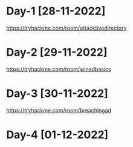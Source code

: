 # Day-1 [28-11-2022]

https://tryhackme.com/room/attacktivedirectory 

# Day-2 [29-11-2022]

https://tryhackme.com/room/winadbasics


# Day-3 [30-11-2022]

https://tryhackme.com/room/breachingad

# Day-4 [01-12-2022]

